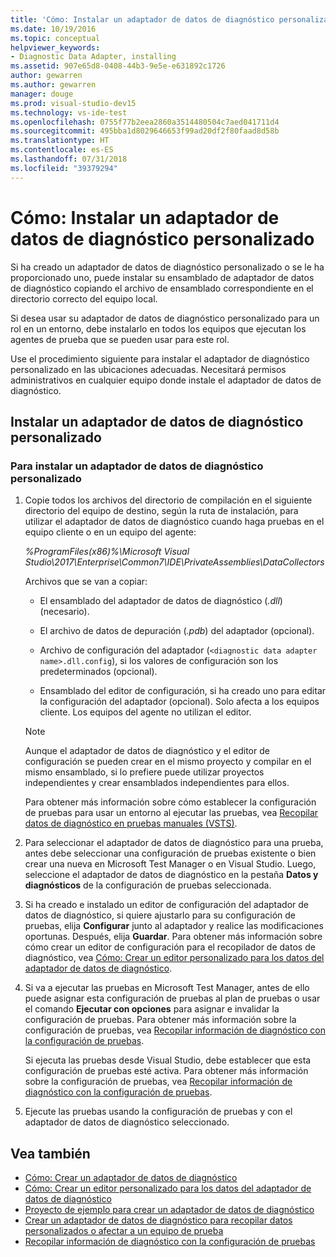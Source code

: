 ```yaml
---
title: 'Cómo: Instalar un adaptador de datos de diagnóstico personalizado en Visual Studio'
ms.date: 10/19/2016
ms.topic: conceptual
helpviewer_keywords:
- Diagnostic Data Adapter, installing
ms.assetid: 907e65d8-0408-44b3-9e5e-e631892c1726
author: gewarren
ms.author: gewarren
manager: douge
ms.prod: visual-studio-dev15
ms.technology: vs-ide-test
ms.openlocfilehash: 0755f77b2eea2860a3514480504c7aed041711d4
ms.sourcegitcommit: 495bba1d8029646653f99ad20df2f80faad8d58b
ms.translationtype: HT
ms.contentlocale: es-ES
ms.lasthandoff: 07/31/2018
ms.locfileid: "39379294"
---
```

# <a name="how-to-install-a-custom-diagnostic-data-adapter"></a>Cómo: Instalar un adaptador de datos de diagnóstico personalizado

Si ha creado un adaptador de datos de diagnóstico personalizado o se le ha proporcionado uno, puede instalar su ensamblado de adaptador de datos de diagnóstico copiando el archivo de ensamblado correspondiente en el directorio correcto del equipo local.

 Si desea usar su adaptador de datos de diagnóstico personalizado para un rol en un entorno, debe instalarlo en todos los equipos que ejecutan los agentes de prueba que se pueden usar para este rol.

 Use el procedimiento siguiente para instalar el adaptador de diagnóstico personalizado en las ubicaciones adecuadas. Necesitará permisos administrativos en cualquier equipo donde instale el adaptador de datos de diagnóstico.

## <a name="install-a-custom-diagnostic-data-adapter"></a>Instalar un adaptador de datos de diagnóstico personalizado

### <a name="to-install-a-custom-diagnostic-data-adapter"></a>Para instalar un adaptador de datos de diagnóstico personalizado

1.  Copie todos los archivos del directorio de compilación en el siguiente directorio del equipo de destino, según la ruta de instalación, para utilizar el adaptador de datos de diagnóstico cuando haga pruebas en el equipo cliente o en un equipo del agente:

     *%ProgramFiles(x86)%\Microsoft Visual Studio\2017\Enterprise\Common7\IDE\PrivateAssemblies\DataCollectors*

     Archivos que se van a copiar:

    -   El ensamblado del adaptador de datos de diagnóstico (*.dll*) (necesario).

    -   El archivo de datos de depuración (*.pdb*) del adaptador (opcional).

    -   Archivo de configuración del adaptador (`<diagnostic data adapter name>.dll.config`), si los valores de configuración son los predeterminados (opcional).

    -   Ensamblado del editor de configuración, si ha creado uno para editar la configuración del adaptador (opcional). Solo afecta a los equipos cliente. Los equipos del agente no utilizan el editor.

    > [!NOTE]
    > Aunque el adaptador de datos de diagnóstico y el editor de configuración se pueden crear en el mismo proyecto y compilar en el mismo ensamblado, si lo prefiere puede utilizar proyectos independientes y crear ensamblados independientes para ellos.

     Para obtener más información sobre cómo establecer la configuración de pruebas para usar un entorno al ejecutar las pruebas, vea [Recopilar datos de diagnóstico en pruebas manuales (VSTS)](/vsts/manual-test/mtm/collect-more-diagnostic-data-in-manual-tests).

2.  Para seleccionar el adaptador de datos de diagnóstico para una prueba, antes debe seleccionar una configuración de pruebas existente o bien crear una nueva en Microsoft Test Manager o en Visual Studio. Luego, seleccione el adaptador de datos de diagnóstico en la pestaña **Datos y diagnósticos** de la configuración de pruebas seleccionada.

3.  Si ha creado e instalado un editor de configuración del adaptador de datos de diagnóstico, si quiere ajustarlo para su configuración de pruebas, elija **Configurar** junto al adaptador y realice las modificaciones oportunas. Después, elija **Guardar**. Para obtener más información sobre cómo crear un editor de configuración para el recopilador de datos de diagnóstico, vea [Cómo: Crear un editor personalizado para los datos del adaptador de datos de diagnóstico](../test/how-to-create-a-custom-editor-for-data-for-your-diagnostic-data-adapter.md).

4.  Si va a ejecutar las pruebas en Microsoft Test Manager, antes de ello puede asignar esta configuración de pruebas al plan de pruebas o usar el comando **Ejecutar con opciones** para asignar e invalidar la configuración de pruebas. Para obtener más información sobre la configuración de pruebas, vea [Recopilar información de diagnóstico con la configuración de pruebas](../test/collect-diagnostic-information-using-test-settings.md).

     Si ejecuta las pruebas desde Visual Studio, debe establecer que esta configuración de pruebas esté activa. Para obtener más información sobre la configuración de pruebas, vea [Recopilar información de diagnóstico con la configuración de pruebas](../test/collect-diagnostic-information-using-test-settings.md).

5.  Ejecute las pruebas usando la configuración de pruebas y con el adaptador de datos de diagnóstico seleccionado.

## <a name="see-also"></a>Vea también

- [Cómo: Crear un adaptador de datos de diagnóstico](../test/how-to-create-a-diagnostic-data-adapter.md)
- [Cómo: Crear un editor personalizado para los datos del adaptador de datos de diagnóstico](../test/how-to-create-a-custom-editor-for-data-for-your-diagnostic-data-adapter.md)
- [Proyecto de ejemplo para crear un adaptador de datos de diagnóstico](../test/sample-project-for-creating-a-diagnostic-data-adapter.md)
- [Crear un adaptador de datos de diagnóstico para recopilar datos personalizados o afectar a un equipo de prueba](../test/create-a-diagnostic-data-adapter-to-collect-custom-data-or-affect-a-test-machine.md)
- [Recopilar información de diagnóstico con la configuración de pruebas](../test/collect-diagnostic-information-using-test-settings.md)